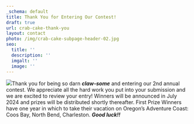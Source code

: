 ```yaml
---
_schema: default
title: Thank You for Entering Our Contest!
draft: true
url: crab-cake-thank-you
layout: contact
photo: /img/crab-cake-subpage-header-02.jpg
seo:
  title: ''
  description: ''
  imgalt: ''
  image: ''
---
```

![](/img/thank-you-page-logo-text-cake-2024.jpg)Thank you for being so darn ***claw-some*** and entering our 2nd annual contest. We appreciate all the hard work you put into your submission and we are excited to review your entry! Winners will be announced in July 2024 and prizes will be distributed shortly thereafter. First Prize Winners have one year in which to take their vacation on Oregon’s Adventure Coast: Coos Bay, North Bend, Charleston. ***Good luck!!***